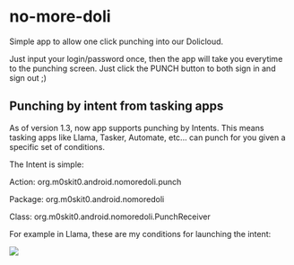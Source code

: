 # no-more-doli

Simple app to allow one click punching into our Dolicloud.

Just input your login/password once, then the app will take you everytime to the punching screen. Just click the PUNCH button to both sign in and sign out ;)

## Punching by intent from tasking apps

As of version 1.3, now app supports punching by Intents. This means tasking apps like Llama, Tasker, Automate, etc... can punch for you given a specific set of conditions.

The Intent is simple:

Action: org.m0skit0.android.nomoredoli.punch

Package: org.m0skit0.android.nomoredoli

Class: org.m0skit0.android.nomoredoli.PunchReceiver

For example in Llama, these are my conditions for launching the intent:

![](https://i.ibb.co/yBSYcm7/Screenshot-2019-05-24-12-00-16-262-com-kebab-Llama.png)
